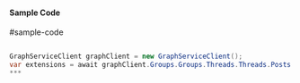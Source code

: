 #### Sample Code
#sample-code 

```C#

GraphServiceClient graphClient = new GraphServiceClient();
var extensions = await graphClient.Groups.Groups.Threads.Threads.Posts.Posts.Extensions.Extensions.Request().GetAsync();
*** 

```